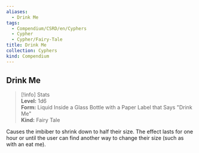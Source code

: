 ```yaml
---
aliases:
  - Drink Me
tags:
  - Compendium/CSRD/en/Cyphers
  - Cypher
  - Cypher/Fairy-Tale
title: Drink Me
collection: Cyphers
kind: Compendium
---
```

## Drink Me  
>[!info] Stats  
> **Level:** 1d6  
> **Form:** Liquid Inside a Glass Bottle with a Paper Label that Says "Drink Me"  
> **Kind:** Fairy Tale
  
Causes the imbiber to shrink down to half their size. The effect lasts for one hour or until the user can find another way to change their size (such as with an eat me).